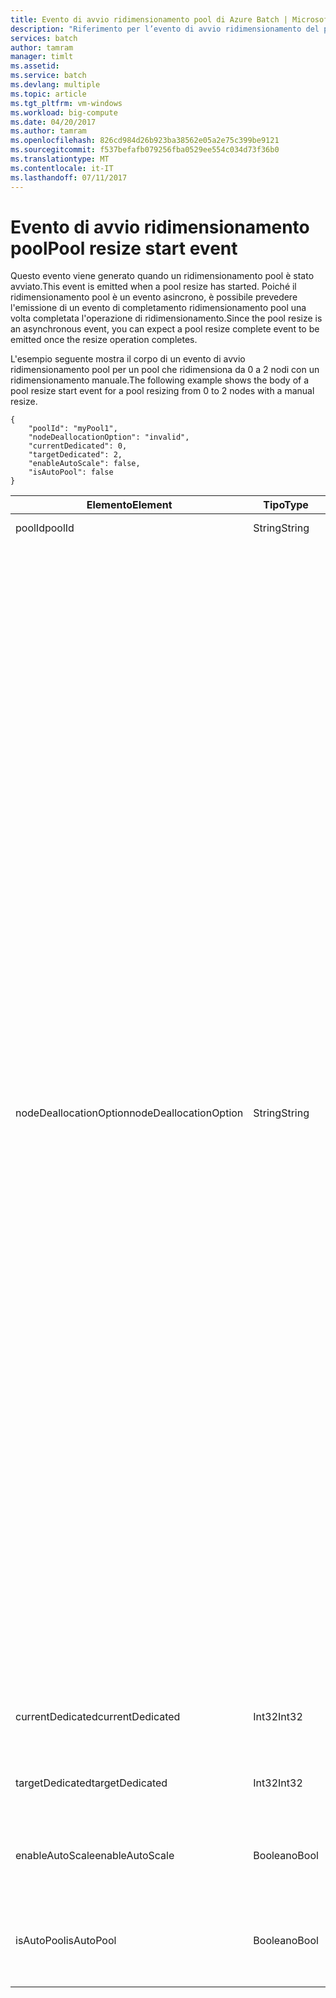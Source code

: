 ```yaml
---
title: Evento di avvio ridimensionamento pool di Azure Batch | Microsoft Docs
description: "Riferimento per l’evento di avvio ridimensionamento del pool di batch."
services: batch
author: tamram
manager: timlt
ms.assetid: 
ms.service: batch
ms.devlang: multiple
ms.topic: article
ms.tgt_pltfrm: vm-windows
ms.workload: big-compute
ms.date: 04/20/2017
ms.author: tamram
ms.openlocfilehash: 826cd984d26b923ba38562e05a2e75c399be9121
ms.sourcegitcommit: f537befafb079256fba0529ee554c034d73f36b0
ms.translationtype: MT
ms.contentlocale: it-IT
ms.lasthandoff: 07/11/2017
---
```

# <a name="pool-resize-start-event"></a><span data-ttu-id="0ed27-103">Evento di avvio ridimensionamento pool</span><span class="sxs-lookup"><span data-stu-id="0ed27-103">Pool resize start event</span></span>

 <span data-ttu-id="0ed27-104">Questo evento viene generato quando un ridimensionamento pool è stato avviato.</span><span class="sxs-lookup"><span data-stu-id="0ed27-104">This event is emitted when a pool resize has started.</span></span> <span data-ttu-id="0ed27-105">Poiché il ridimensionamento pool è un evento asincrono, è possibile prevedere l'emissione di un evento di completamento ridimensionamento pool una volta completata l'operazione di ridimensionamento.</span><span class="sxs-lookup"><span data-stu-id="0ed27-105">Since the pool resize is an asynchronous event, you can expect a pool resize complete event to be emitted once the resize operation completes.</span></span>

 <span data-ttu-id="0ed27-106">L'esempio seguente mostra il corpo di un evento di avvio ridimensionamento pool per un pool che ridimensiona da 0 a 2 nodi con un ridimensionamento manuale.</span><span class="sxs-lookup"><span data-stu-id="0ed27-106">The following example shows the body of a pool resize start event for a pool resizing from 0 to 2 nodes with a manual resize.</span></span>

```
{
    "poolId": "myPool1",
    "nodeDeallocationOption": "invalid",
    "currentDedicated": 0,
    "targetDedicated": 2,
    "enableAutoScale": false,
    "isAutoPool": false
}
```

|<span data-ttu-id="0ed27-107">Elemento</span><span class="sxs-lookup"><span data-stu-id="0ed27-107">Element</span></span>|<span data-ttu-id="0ed27-108">Tipo</span><span class="sxs-lookup"><span data-stu-id="0ed27-108">Type</span></span>|<span data-ttu-id="0ed27-109">Note</span><span class="sxs-lookup"><span data-stu-id="0ed27-109">Notes</span></span>|
|-------------|----------|-----------|
|<span data-ttu-id="0ed27-110">poolId</span><span class="sxs-lookup"><span data-stu-id="0ed27-110">poolId</span></span>|<span data-ttu-id="0ed27-111">String</span><span class="sxs-lookup"><span data-stu-id="0ed27-111">String</span></span>|<span data-ttu-id="0ed27-112">ID del pool.</span><span class="sxs-lookup"><span data-stu-id="0ed27-112">The id of the pool.</span></span>|
|<span data-ttu-id="0ed27-113">nodeDeallocationOption</span><span class="sxs-lookup"><span data-stu-id="0ed27-113">nodeDeallocationOption</span></span>|<span data-ttu-id="0ed27-114">String</span><span class="sxs-lookup"><span data-stu-id="0ed27-114">String</span></span>|<span data-ttu-id="0ed27-115">Specifica quando è possibile rimuovere nodi dal pool, in caso di riduzione delle dimensioni del pool.</span><span class="sxs-lookup"><span data-stu-id="0ed27-115">Specifies when nodes may be removed from the pool, if the pool size is decreasing.</span></span><br /><br /> <span data-ttu-id="0ed27-116">I valori possibili sono:</span><span class="sxs-lookup"><span data-stu-id="0ed27-116">Possible values are:</span></span><br /><br /> <span data-ttu-id="0ed27-117">**requeue**: termina le attività in esecuzione e le reinserisce nella coda.</span><span class="sxs-lookup"><span data-stu-id="0ed27-117">**requeue** – Terminate running tasks and requeue them.</span></span> <span data-ttu-id="0ed27-118">Le attività verranno eseguite di nuovo quando il processo viene abilitato.</span><span class="sxs-lookup"><span data-stu-id="0ed27-118">The tasks will run again when the job is enabled.</span></span> <span data-ttu-id="0ed27-119">I nodi vengono rimossi non appena le attività sono state terminate.</span><span class="sxs-lookup"><span data-stu-id="0ed27-119">Remove nodes as soon as tasks have been terminated.</span></span><br /><br /> <span data-ttu-id="0ed27-120">**terminate**: termina le attività in esecuzione.</span><span class="sxs-lookup"><span data-stu-id="0ed27-120">**terminate** – Terminate running tasks.</span></span> <span data-ttu-id="0ed27-121">Le attività non verranno più eseguite.</span><span class="sxs-lookup"><span data-stu-id="0ed27-121">The tasks will not run again.</span></span> <span data-ttu-id="0ed27-122">I nodi vengono rimossi non appena le attività sono state terminate.</span><span class="sxs-lookup"><span data-stu-id="0ed27-122">Remove nodes as soon as tasks have been terminated.</span></span><br /><br /> <span data-ttu-id="0ed27-123">**taskcompletion**: consente il completamento delle attività attualmente in esecuzione.</span><span class="sxs-lookup"><span data-stu-id="0ed27-123">**taskcompletion** – Allow currently running tasks to complete.</span></span> <span data-ttu-id="0ed27-124">Non viene pianificata alcuna nuova attività durante l'attesa.</span><span class="sxs-lookup"><span data-stu-id="0ed27-124">Schedule no new tasks while waiting.</span></span> <span data-ttu-id="0ed27-125">I nodi vengono rimossi al completamento di tutte le attività.</span><span class="sxs-lookup"><span data-stu-id="0ed27-125">Remove nodes when all tasks have completed.</span></span><br /><br /> <span data-ttu-id="0ed27-126">**Retaineddata**: consente il completamento delle attività attualmente in esecuzione e quindi attende che scadano tutti i periodi di conservazione dei dati delle attività.</span><span class="sxs-lookup"><span data-stu-id="0ed27-126">**Retaineddata** - Allow currently running tasks to complete, then wait for all task data retention periods to expire.</span></span> <span data-ttu-id="0ed27-127">Non viene pianificata alcuna nuova attività durante l'attesa.</span><span class="sxs-lookup"><span data-stu-id="0ed27-127">Schedule no new tasks while waiting.</span></span> <span data-ttu-id="0ed27-128">I nodi vengono rimossi alla scadenza di tutti i periodi di conservazione dati delle attività.</span><span class="sxs-lookup"><span data-stu-id="0ed27-128">Remove nodes when all task retention periods have expired.</span></span><br /><br /> <span data-ttu-id="0ed27-129">Il valore predefinito è requeue.</span><span class="sxs-lookup"><span data-stu-id="0ed27-129">The default value is requeue.</span></span><br /><br /> <span data-ttu-id="0ed27-130">In caso di aumento delle dimensioni del pool, il valore è impostato su **invalid**.</span><span class="sxs-lookup"><span data-stu-id="0ed27-130">If the pool size is increasing then the value is set to **invalid**.</span></span>|
|<span data-ttu-id="0ed27-131">currentDedicated</span><span class="sxs-lookup"><span data-stu-id="0ed27-131">currentDedicated</span></span>|<span data-ttu-id="0ed27-132">Int32</span><span class="sxs-lookup"><span data-stu-id="0ed27-132">Int32</span></span>|<span data-ttu-id="0ed27-133">Numero di nodi di calcolo attualmente assegnati al pool.</span><span class="sxs-lookup"><span data-stu-id="0ed27-133">The number of compute nodes currently assigned to the pool.</span></span>|
|<span data-ttu-id="0ed27-134">targetDedicated</span><span class="sxs-lookup"><span data-stu-id="0ed27-134">targetDedicated</span></span>|<span data-ttu-id="0ed27-135">Int32</span><span class="sxs-lookup"><span data-stu-id="0ed27-135">Int32</span></span>|<span data-ttu-id="0ed27-136">Numero di nodi di calcolo richiesti per il pool.</span><span class="sxs-lookup"><span data-stu-id="0ed27-136">The number of compute nodes that are requested for the pool.</span></span>|
|<span data-ttu-id="0ed27-137">enableAutoScale</span><span class="sxs-lookup"><span data-stu-id="0ed27-137">enableAutoScale</span></span>|<span data-ttu-id="0ed27-138">Booleano</span><span class="sxs-lookup"><span data-stu-id="0ed27-138">Bool</span></span>|<span data-ttu-id="0ed27-139">Specifica se le dimensioni del pool vengono regolate automaticamente nel tempo.</span><span class="sxs-lookup"><span data-stu-id="0ed27-139">Specifies whether the pool size automatically adjusts over time.</span></span>|
|<span data-ttu-id="0ed27-140">isAutoPool</span><span class="sxs-lookup"><span data-stu-id="0ed27-140">isAutoPool</span></span>|<span data-ttu-id="0ed27-141">Booleano</span><span class="sxs-lookup"><span data-stu-id="0ed27-141">Bool</span></span>|<span data-ttu-id="0ed27-142">Specifica se il pool è stato creato tramite il meccanismo di pool automatico di un processo.</span><span class="sxs-lookup"><span data-stu-id="0ed27-142">Speficies whether the pool was created via a job's AutoPool mechanism.</span></span>|
